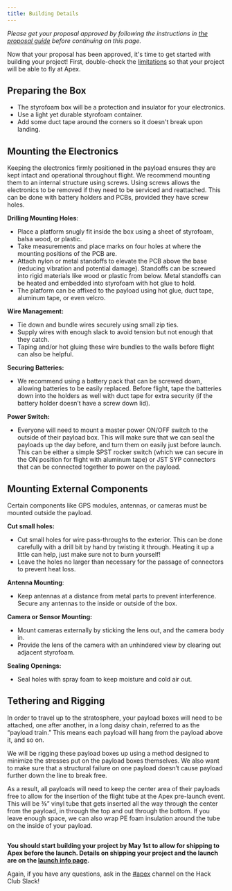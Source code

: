 ```yaml
---
title: Building Details
---
```


_Please get your proposal approved by following the instructions in
[the proposal guide](/resources/proposal) before continuing on this page._

Now that your proposal has been approved, it's time to get started with building
your project! First, double-check the [limitations](/resources/limitations) so
that your project will be able to fly at Apex.

## Preparing the Box

* The styrofoam box will be a protection and insulator for your electronics.  
* Use a light yet durable styrofoam container.  
* Add some duct tape around the corners so it doesn't break upon landing.

## Mounting the Electronics

Keeping the electronics firmly positioned in the payload ensures they are kept intact and operational throughout flight.  We recommend mounting them to an internal structure using screws.  Using screws allows the electronics to be removed if they need to be serviced and reattached.  This can be done with battery holders and PCBs, provided they have screw holes.

**Drilling Mounting Holes**:

* Place a platform snugly fit inside the box using a sheet of styrofoam, balsa wood, or plastic.  
* Take measurements and place marks on four holes at where the mounting positions of the PCB are.  
* Attach nylon or metal standoffs to elevate the PCB above the base (reducing vibration and potential damage).  Standoffs can be screwed into rigid materials like wood or plastic from below.  Metal standoffs can be heated and embedded into styrofoam with hot glue to hold.  
* The platform can be affixed to the payload using hot glue, duct tape, aluminum tape, or even velcro. 

**Wire Management:**

* Tie down and bundle wires securely using small zip ties.  
* Supply wires with enough slack to avoid tension but not enough that they catch.  
* Taping and/or hot gluing these wire bundles to the walls before flight can also be helpful.

**Securing Batteries:**

* We recommend using a battery pack that can be screwed down, allowing batteries to be easily replaced.  Before flight, tape the batteries down into the holders as well with duct tape for extra security (if the battery holder doesn’t have a screw down lid).

**Power Switch:**

* Everyone will need to mount a master power ON/OFF switch to the outside of their payload box.  This will make sure that we can seal the payloads up the day before, and turn them on easily just before launch.  This can be either a simple SPST rocker switch (which we can secure in the ON position for flight with aluminum tape) or JST SYP connectors that can be connected together to power on the payload.


## Mounting External Components

Certain components like GPS modules, antennas, or cameras must be mounted outside the payload.

**Cut small holes:**

* Cut small holes for wire pass-throughs to the exterior.  This can be done carefully with a drill bit by hand by twisting it through.  Heating it up a little can help, just make sure not to burn yourself\!  
* Leave the holes no larger than necessary for the passage of connectors to prevent heat loss.

**Antenna Mounting**:

* Keep antennas at a distance from metal parts to prevent interference. Secure any antennas to the inside or outside of the box.

**Camera or Sensor Mounting:**

* Mount cameras externally by sticking the lens out, and the camera body in.  
* Provide the lens of the camera with an unhindered view by clearing out adjacent styrofoam.

**Sealing Openings:**

* Seal holes with spray foam to keep moisture and cold air out.

## Tethering and Rigging

In order to travel up to the stratosphere, your payload boxes will need to be attached, one after another, in a long daisy chain, referred to as the “payload train.”  This means each payload will hang from the payload above it, and so on.

We will be rigging these payload boxes up using a method designed to minimize the stresses put on the payload boxes themselves.  We also want to make sure that a structural failure on one payload doesn’t cause payload further down the line to break free.

As a result, all payloads will need to keep the center area of their payloads free to allow for the insertion of the flight tube at the Apex pre-launch event.  This will be ⅜” vinyl tube that gets inserted all the way through the center from the payload, in through the top and out through the bottom.  If you leave enough space, we can also wrap PE foam insulation around the tube on the inside of your payload.

##

**You should start building your project by May 1st to allow for shipping to Apex
before the launch. Details on shipping your project and the launch are on the
[launch info page](/resources/launch).**

Again, if you have any questions, ask in the
[#apex](/slack-apex) channel on the Hack Club Slack!
